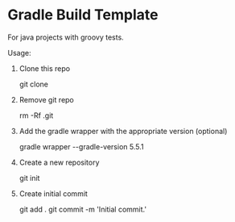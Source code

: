 
# Gradle Build Template

For java projects with groovy tests.

Usage:

1. Clone this repo

    git clone <this repo>

2. Remove git repo 

    rm -Rf .git

3. Add the gradle wrapper with the appropriate version (optional)

    gradle wrapper --gradle-version 5.5.1

4. Create a new repository

    git init

5. Create initial commit

    git add .
    git commit -m 'Initial commit.'

